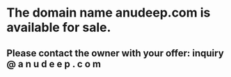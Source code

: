 # The domain name anudeep.com is available for sale. 
## Please contact the owner with your offer:  inquiry @ a n u d e e p . c o m 
